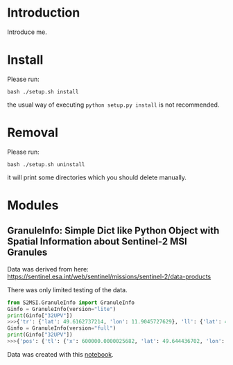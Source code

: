# Introduction

Introduce me.

# Install

Please run:

```
bash ./setup.sh install 
```
the usual way of executing `python setup.py install` is not recommended.

# Removal

Please run:

```
bash ./setup.sh uninstall
```

it will print some directories which you should delete manually. 


# Modules 

## GranuleInfo: Simple Dict like Python Object with Spatial Information about Sentinel-2 MSI Granules

Data was derived from here: https://sentinel.esa.int/web/sentinel/missions/sentinel-2/data-products

There was only limited testing of the data.

```python
from S2MSI.GranuleInfo import GranuleInfo
Ginfo = GranuleInfo(version="lite")
print(Ginfo["32UPV"])
>>>{'tr': {'lat': 49.6162737214, 'lon': 11.9045727629}, 'll': {'lat': 48.6570271781, 'lon': 10.3579107698}}
Ginfo = GranuleInfo(version="full")
print(Ginfo["32UPV"])
>>>{'pos': {'tl': {'x': 600000.0000025682, 'lat': 49.644436702, 'lon': 10.3851737332, 'y': 5500020.000361709}, 'tr': {'x': 709800.0000165974, 'lat': 49.6162737214, 'lon': 11.9045727629, 'y': 5500020.000351718}, 'lr': {'x': 709800.0000132157, 'lat': 48.6298215752, 'lon': 11.8474784519, 'y': 5390220.000321694}, 'll': {'x': 599999.9999970878, 'lat': 48.6570271781, 'lon': 10.3579107698, 'y': 5390220.000326163}}, 'name': '32UPV', 'zone': 32, 'epsg': 32632}
```

Data was created with this [notebook](https://git.gfz-potsdam.de/hollstei/S2MSI/tree/master/S2MSI/GranuleInfo/s2_kml_to_dict.ipynb).
